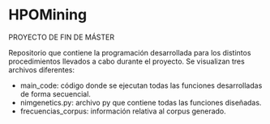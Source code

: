# HPOMining

PROYECTO DE FIN DE MÁSTER

Repositorio que contiene la programación desarrollada para los distintos procedimientos llevados a cabo durante el proyecto. Se visualizan tres archivos diferentes:

- main_code: código donde se ejecutan todas las funciones desarrolladas de forma secuencial.
- nimgenetics.py: archivo py que contiene todas las funciones diseñadas.
- frecuencias_corpus: información relativa al corpus generado.
